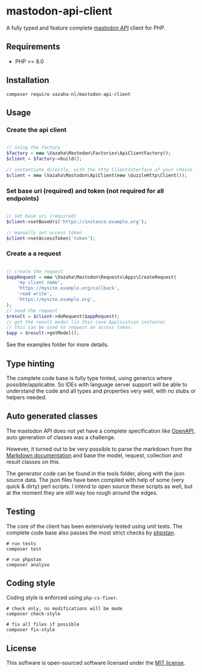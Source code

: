 # mastodon-api-client

A fully typed and feature complete [mastodon API](https://docs.joinmastodon.org/api/) client for PHP. 

## Requirements

- PHP >= 8.0

## Installation

```
composer require vazaha-nl/mastodon-api-client
```

## Usage


### Create the api client

```php

// using the factory
$factory = new \Vazaha\Mastodon\Factories\ApiClientFactory();
$client = $factory->build();

// instantiate directly, with the http ClientInterface of your choice
$client = new \Vazaha\Mastodon\ApiClient(new \GuzzleHttp\Client());

```
### Set base uri (required) and token (not required for all endpoints)

```php

// set base uri (required)
$client->setBaseUri('https://instance.example.org');

// manually set access token
$client->setAccessToken('token');

```
### Create a a request

```php

// create the request
$appRequest = new \Vazaha\Mastodon\Requests\Apps\CreateRequest(
    'my client name',
    'https://mysite.example.org/callback',
    'read write',
    'https://mysite.example.org',
);
// send the request
$result = $client->doRequest($appRequest);
// get the result model (in this case Application instance)
// this can be used to request an access token.
$app = $result->getModel();


```

See the examples folder for more details.

## Type hinting

The complete code base is fully type hinted, using generics where possible/applicable. So IDEs with language server support will be able to understand the code and all types and properties very well, with no stubs or helpers needed. 

## Auto generated classes

The mastodon API does not yet have a complete specification like [OpenAPI](https://swagger.io/specification/), auto generation of classes was a challenge.

However, it turned out to be very possible to parse the markdown from the [Markdown documentation](https://github.com/mastodon/documentation) and base the model, request, collection and result classes on this. 

The generator code can be found in the tools folder, along with the  json source data. The json files have been compiled with help of some (very quick & dirty) perl scripts. I intend to open source these scripts as well, but at the moment they are still way too rough around the edges.

## Testing

The core of the client has been extensively tested using unit tests. The complete code base also passes the most strict checks by [phpstan](https://phpstan.org/). 


```
# run tests
composer test

# run phpstan
composer analyse

```

## Coding style

Coding style is enforced using `php-cs-fixer`. 

```
# check only, no modifications will be made
composer check-style

# fix all files if possible
composer fix-style
```

## License

This software is open-sourced software licensed under the [MIT license](https://opensource.org/licenses/MIT).

